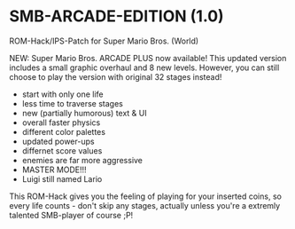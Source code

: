 # SMB-ARCADE-EDITION (1.0)
ROM-Hack/IPS-Patch for Super Mario Bros. (World)

NEW: Super Mario Bros. ARCADE PLUS now available!
This updated version includes a small graphic overhaul and 8 new levels. However, you can still choose to play the version with original 32 stages instead!

+ start with only one life
+ less time to traverse stages
+ new (partially humorous) text & UI
+ overall faster physics
+ different color palettes
+ updated power-ups
+ differnet score values
+ enemies are far more aggressive
+ MASTER MODE!!!
+ Luigi still named Lario
  
This ROM-Hack gives you the feeling of playing for your inserted coins, so every life counts - don't skip any stages, actually unless you're a extremly talented SMB-player of course ;P!
